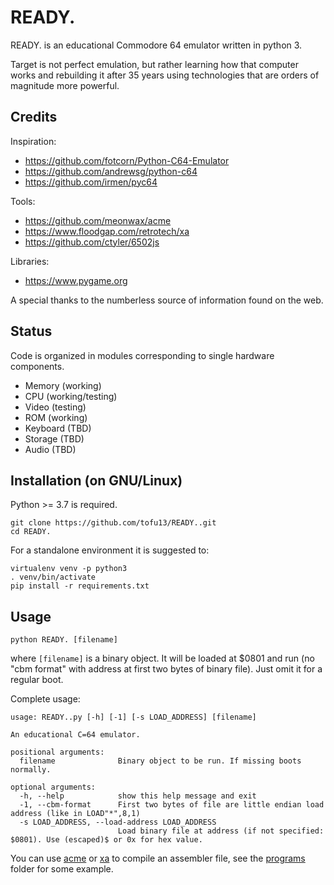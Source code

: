 # READY.
READY. is an educational Commodore 64 emulator written in python 3.

Target is not perfect emulation, but rather learning how that computer works and rebuilding it after 35 years using technologies that are orders of magnitude more powerful.

## Credits
Inspiration:
- https://github.com/fotcorn/Python-C64-Emulator
- https://github.com/andrewsg/python-c64
- https://github.com/irmen/pyc64

Tools:
- https://github.com/meonwax/acme
- https://www.floodgap.com/retrotech/xa
- https://github.com/ctyler/6502js

Libraries:
- https://www.pygame.org

A special thanks to the numberless source of information found on the web.

## Status
Code is organized in modules corresponding to single hardware components.

- Memory (working)
- CPU (working/testing)
- Video (testing)
- ROM (working)
- Keyboard (TBD)
- Storage (TBD)
- Audio (TBD)

## Installation (on GNU/Linux)
Python >= 3.7 is required.

```
git clone https://github.com/tofu13/READY..git
cd READY.
```

For a standalone environment it is suggested to: 
```
virtualenv venv -p python3
. venv/bin/activate
pip install -r requirements.txt
```

## Usage
```python READY. [filename]```

where ```[filename]``` is a binary object. It will be loaded at $0801 and run (no "cbm format" with address at first two bytes of binary file). Just omit it for a regular boot.

Complete usage:
```
usage: READY..py [-h] [-1] [-s LOAD_ADDRESS] [filename]

An educational C=64 emulator.

positional arguments:
  filename              Binary object to be run. If missing boots normally.

optional arguments:
  -h, --help            show this help message and exit
  -1, --cbm-format      First two bytes of file are little endian load address (like in LOAD"*",8,1)
  -s LOAD_ADDRESS, --load-address LOAD_ADDRESS
                        Load binary file at address (if not specified: $0801). Use (escaped)$ or 0x for hex value.
```

You can use [acme](https://github.com/meonwax/acme) or [xa](https://www.floodgap.com/retrotech/xa) to compile an assembler file, see the [programs](https://github.com/tofu13/READY./tree/master/programs) folder for some example.
